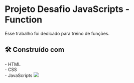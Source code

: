 <h1>Projeto Desafio JavaScripts - Function </h1>
<p>Esse trabalho foi dedicado para treino de funções.</p>

<h2>🛠️ Construído com</h2>
- HTML
<br>
- CSS
<br>
- JavaScripts
<img src= url https://github.com/REGINALDOBOMFIM/Desafio-Jockey-pow/blob/main/imag%20readme.PNG?raw=true>
